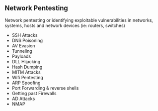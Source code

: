## Network Pentesting
Network pentesting or identifying exploitable vulnerabilities in networks, systems, hosts and network devices (ie: routers, switches)

- SSH Attacks
- DNS Poisoning
- AV Evasion
- Tunneling
- Payloads
- DLL Hijacking
- Hash Dumping
- MITM Attacks
- Wifi Pentesting
- ARP Spoofing
- Port Forwarding & reverse shells
- Getting past Firewalls
- AD Attacks
- NMAP